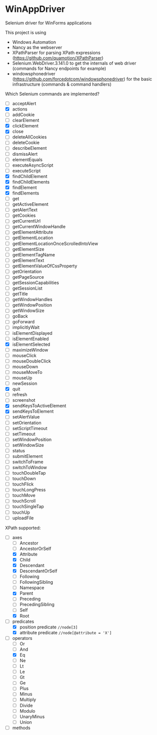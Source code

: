 # WinAppDriver
Selenium driver for WinForms applications

This project is using 
- Windows Automation
- Nancy as the webserver
- XPathParser for parsing XPath expressions (https://github.com/quamotion/XPathParser)
- Selenium.WebDriver.3.141.0 to get the internals of web driver (commands for Nancy endpoints for example)
- windowsphonedriver (https://github.com/forcedotcom/windowsphonedriver) for the basic infrastructure (commands & command handlers)

Which Selenium commands are implemented?
- [ ] acceptAlert
- [X] actions
- [ ] addCookie
- [ ] clearElement
- [X] clickElement
- [X] close
- [ ] deleteAllCookies
- [ ] deleteCookie
- [ ] describeElement
- [ ] dismissAlert
- [ ] elementEquals
- [ ] executeAsyncScript
- [ ] executeScript
- [X] findChildElement
- [X] findChildElements
- [X] findElement
- [X] findElements
- [ ] get
- [ ] getActiveElement
- [ ] getAlertText
- [ ] getCookies
- [ ] getCurrentUrl
- [ ] getCurrentWindowHandle
- [ ] getElementAttribute
- [ ] getElementLocation
- [ ] getElementLocationOnceScrolledIntoView
- [ ] getElementSize
- [ ] getElementTagName
- [ ] getElementText
- [ ] getElementValueOfCssProperty
- [ ] getOrientation
- [ ] getPageSource
- [ ] getSessionCapabilities
- [ ] getSessionList
- [ ] getTitle
- [ ] getWindowHandles
- [ ] getWindowPosition
- [ ] getWindowSize
- [ ] goBack
- [ ] goForward
- [ ] implicitlyWait
- [ ] isElementDisplayed
- [ ] isElementEnabled
- [X] isElementSelected
- [ ] maximizeWindow
- [ ] mouseClick
- [ ] mouseDoubleClick
- [ ] mouseDown
- [ ] mouseMoveTo
- [ ] mouseUp
- [ ] newSession
- [X] quit
- [ ] refresh
- [ ] screenshot
- [X] sendKeysToActiveElement
- [X] sendKeysToElement
- [ ] setAlertValue
- [ ] setOrientation
- [ ] setScriptTimeout
- [ ] setTimeout
- [ ] setWindowPosition
- [ ] setWindowSize
- [ ] status
- [ ] submitElement
- [ ] switchToFrame
- [ ] switchToWindow
- [ ] touchDoubleTap
- [ ] touchDown
- [ ] touchFlick
- [ ] touchLongPress
- [ ] touchMove
- [ ] touchScroll
- [ ] touchSingleTap
- [ ] touchUp
- [ ] uploadFile

XPath supported:
- [ ] axes 
  - [ ] Ancestor
  - [ ] AncestorOrSelf
  - [X] Attribute
  - [X] Child        
  - [X] Descendant    
  - [X] DescendantOrSelf
  - [ ] Following
  - [ ] FollowingSibling
  - [ ] Namespace
  - [X] Parent
  - [ ] Preceding
  - [ ] PrecedingSibling
  - [ ] Self
  - [X] Root
- [ ] predicates
  - [X] position predicate `//node[3]`
  - [X] attribute predicate `//node[@attribute = 'X']`
- [ ] operators
  - [ ] Or
  - [ ] And
  - [X] Eq 
  - [ ] Ne
  - [ ] Lt 
  - [ ] Le 
  - [ ] Gt 
  - [ ] Ge
  - [ ] Plus 
  - [ ] Minus 
  - [ ] Multiply 
  - [ ] Divide 
  - [ ] Modulo
  - [ ] UnaryMinus
  - [ ] Union
 - [ ] methods
